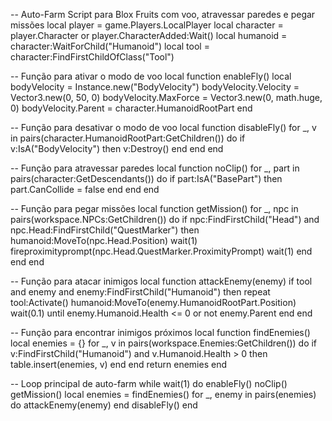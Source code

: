 -- Auto-Farm Script para Blox Fruits com voo, atravessar paredes e pegar missões
local player = game.Players.LocalPlayer
local character = player.Character or player.CharacterAdded:Wait()
local humanoid = character:WaitForChild("Humanoid")
local tool = character:FindFirstChildOfClass("Tool")

-- Função para ativar o modo de voo
local function enableFly()
    local bodyVelocity = Instance.new("BodyVelocity")
    bodyVelocity.Velocity = Vector3.new(0, 50, 0)
    bodyVelocity.MaxForce = Vector3.new(0, math.huge, 0)
    bodyVelocity.Parent = character.HumanoidRootPart
end

-- Função para desativar o modo de voo
local function disableFly()
    for _, v in pairs(character.HumanoidRootPart:GetChildren()) do
        if v:IsA("BodyVelocity") then
            v:Destroy()
        end
    end
end

-- Função para atravessar paredes
local function noClip()
    for _, part in pairs(character:GetDescendants()) do
        if part:IsA("BasePart") then
            part.CanCollide = false
        end
    end
end

-- Função para pegar missões
local function getMission()
    for _, npc in pairs(workspace.NPCs:GetChildren()) do
        if npc:FindFirstChild("Head") and npc.Head:FindFirstChild("QuestMarker") then
            humanoid:MoveTo(npc.Head.Position)
            wait(1)
            fireproximityprompt(npc.Head.QuestMarker.ProximityPrompt)
            wait(1)
        end
    end
end

-- Função para atacar inimigos
local function attackEnemy(enemy)
    if tool and enemy and enemy:FindFirstChild("Humanoid") then
        repeat
            tool:Activate()
            humanoid:MoveTo(enemy.HumanoidRootPart.Position)
            wait(0.1)
        until enemy.Humanoid.Health <= 0 or not enemy.Parent
    end
end

-- Função para encontrar inimigos próximos
local function findEnemies()
    local enemies = {}
    for _, v in pairs(workspace.Enemies:GetChildren()) do
        if v:FindFirstChild("Humanoid") and v.Humanoid.Health > 0 then
            table.insert(enemies, v)
        end
    end
    return enemies
end

-- Loop principal de auto-farm
while wait(1) do
    enableFly()
    noClip()
    getMission()
    local enemies = findEnemies()
    for _, enemy in pairs(enemies) do
        attackEnemy(enemy)
    end
    disableFly()
end
